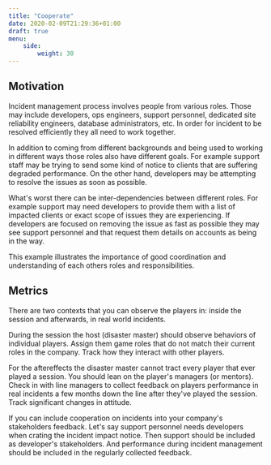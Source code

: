```yaml
---
title: "Cooperate"
date: 2020-02-09T21:29:36+01:00
draft: true
menu:
    side:
        weight: 30
---
```


## Motivation

Incident management process involves people from various roles. Those may include developers, ops engineers, support personnel, dedicated site reliability engineers, database administrators, etc. In order for incident to be resolved efficiently they all need to work together.

In addition to coming from different backgrounds and being used to working in different ways those roles also have different goals. For example support staff may be trying to send some kind of notice to clients that are suffering degraded performance. On the other hand, developers may be attempting to resolve the issues as soon as possible.

What's worst there can be inter-dependencies between different roles. For example support may need developers to provide them with a list of impacted clients or exact scope of issues they are experiencing. If developers are focused on removing the issue as fast as possible they may see support personnel and that request them details on accounts as being in the way.

This example illustrates the importance of good coordination and understanding of each others roles and responsibilities.

## Metrics

There are two contexts that you can observe the players in: inside the session and afterwards, in real world incidents.

During the session the host (disaster master) should observe behaviors of individual players. Assign them game roles that do not match their current roles in the company. Track how they interact with other players.

For the aftereffects the disaster master cannot tract every player that ever played a session. You should lean on the player's managers (or mentors). Check in with line managers to collect feedback on players performance in real incidents a few months down the line after they've played the session. Track significant changes in attitude.

If you can include cooperation on incidents into your company's stakeholders feedback. Let's say support personnel needs developers when crating the incident impact notice. Then support should be included as developer's stakeholders. And performance during incident management should be included in the regularly collected feedback.